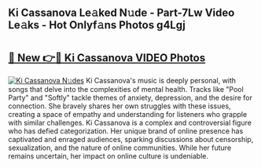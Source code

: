 ## Ki Cassanova Le𝚊ked N𝚞de - Part-7Lw Video Le𝚊ks - Hot Onlyf𝚊ns Photos g4Lgj

# <h2><a href="http://ab97101.deff.icu/?id=Ki+Cassanova">🔗 New 👉🔴 Ki Cassanova VIDEO Photos</a></h2>

[![Ki Cassanova N𝚞des](https://i.imgur.com/rIISA9y.gif)](http://ab97101.deff.icu/?id=Ki+Cassanova)
Ki Cassanova's music is deeply personal, with songs that delve into the complexities of mental health. Tracks like "Pool Party" and "Softly" tackle themes of anxiety, depression, and the desire for connection. She bravely shares her own struggles with these issues, creating a space of empathy and understanding for listeners who grapple with similar challenges. Ki Cassanova is a complex and controversial figure who has defied categorization. Her unique brand of online presence has captivated and enraged audiences, sparking discussions about censorship, sexualization, and the nature of online communities. While her future remains uncertain, her impact on online culture is undeniable.
